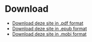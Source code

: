 # Download

* [Download deze site in .pdf format](https://www.gitbook.com/download/pdf/book/iancstewart/graduation-project-design-rationale)
* [Download deze site in .epub format](https://www.gitbook.com/download/epub/book/iancstewart/graduation-project-design-rationale)
* [Download deze site in .mobi format](https://www.gitbook.com/download/mobi/book/iancstewart/graduation-project-design-rationale)
